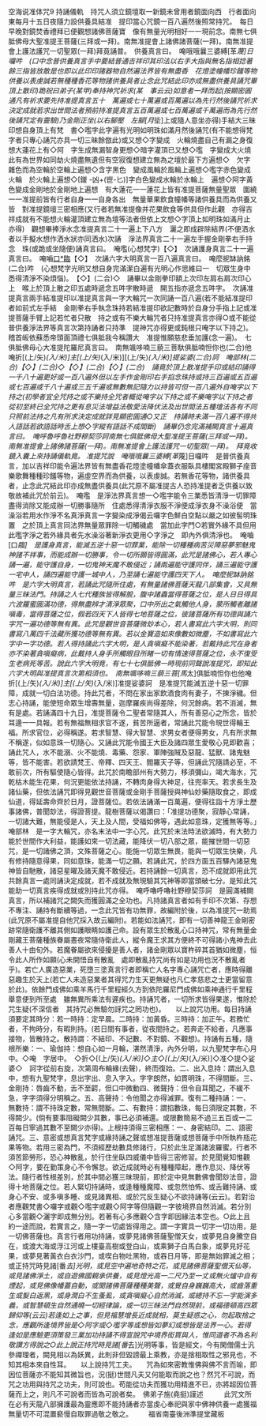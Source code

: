 空海说准体咒9
  持誦儀軌　持咒人須立鏡壇取一新鏡未曾用者鏡面向西　行者面向東每月十五日夜隨力設供養具結准　提印當心咒鏡一百八遍然後照常持咒。　每日早晚對鏡焚香禮拜已便觀想諸佛菩薩寶　像有無量光明相好一一現前念。南無七俱胝佛母大聖准提王菩薩(三拜或一拜)。南無准提會上諸佛諸菩薩(一拜)。南無准提會上護法護咒一切聖眾(一拜)拜竟誦普。　供養真言曰。　唵哦哦曩三婆縛[革*蔑]日囉吽　(口中念普供養真言手中要結普通吉祥印其印法以右手大指與無名指相捻著餘三指皆放散是也即以此印印諸器物自然遍法界皆有無盡香　花燈塗幢幡珍饈等物供養以表虔誠若無種種香花等物諸供養具者止念此咒結此印亦成無盡供養具誦咒畢頂上散印)跪祝曰弟子(某甲)奉持神咒祈求(某　事云云)如意者一拜而起(按顯密圓通凡有祈求要先持准提真言五十　萬遍或七十萬遍或百萬遍以為先行然後誦咒祈求決定成就若求出世間法者預前持准提真言五百萬遍或七百萬遍或千萬遍而為先行然後誦咒定有靈驗)乃金剛正坐(以右腳壓　左腳[月*坒]上或隨人意坐亦得)手結大三昧印想自身頂上有梵　書◇嚂字此字遍有光明如明珠如滿月然後誦咒(有不能想得梵字者只專心誦咒亦具一切三昧餘倣此)或又想◇字變成　火輪燒盡自己有漏之身復想大蓮花上有◇阿　字生成無漏智身更想◇暗字灌頂已又想◇嚂　字變成大火燒此有為世界如同劫火燒盡無遺但有空寂復想建立無為之壇於最下方遍想◇　欠字雜色而為空輪於空輪上遍想◇含字黑色　變成風輪於風輪上遍想◇嚂字赤色變成火輪　於火輪上遍想◇[鍐 -凶+(鬯-匕)]字白色變成水輪於水輪上　遍想◇阿字黃色變成金剛地於金剛地上遍想　有大蓮花一一蓮花上皆有准提菩薩無量聖眾　圍繞一一准提前皆有行者自身一一自身各出　無量華果飲食幢幡等諸供養具而為供養又皆　對准提鏡壇三密相應(又行者若無准提像并花果飲食等供具但作此觀　亦得吉祥成就有不能想火輪灌頂建立無為壇等法者但依上文想◇字頂上如明珠如滿月止亦得)　觀想畢捧淨水念准提真言二十一遍上下八方　灑之即成辟除結界(不便洒水者以手擬水想作洒水狀亦同洒水)次誦　淨法界真言二十一遍左手握金剛拳右手持念　珠(或跪或坐隨便)誦真言曰。　唵嚂(心想梵字)【◇】　次誦護身真言二十一遍真言曰。　唵嚙[口*臨](二合[口*臨]字去聲彈舌呼之心想梵字)【◇】　次誦六字大明真言一百八遍真言曰。　唵麼抳缽訥銘(二合)吽　(心想梵字光明又想自身完滿潔白遍有光明心作思維曰一　切眾生身中悉得清淨不染煩惱)。　【◇】(二合)◇　誦畢以金剛拳印額上次印左肩右肩次印心上　喉上於頂上散之印五處時遞念五吽字散時遞　開五指亦遞念五吽字。　次誦准提真言兩手結准提印以准提真言與一字大輪咒一次同誦一百八遍(若不能結准提印者如前式左手結　金剛拳右手執念珠持若結准提印欲記數時於自身分手指上記或准提菩薩手臂上記若忙者只散　持之或有不樂大輪咒者只持准提真言亦得○或不能從普供養淨法界等真言次第持誦者只持準　提神咒亦得更或鈍根只唵字以下持之)。　稽首皈依蘇悉帝頭面頂禮七俱胝我今稱讚大　准提惟願慈悲垂加護(念一遍)。　七俱胝佛母心大准提陀羅尼真言曰。　南無颯哆喃三藐三菩馱俱胝喃怛你也(二合)他唵折[(上/矢)*(入/米)]主[(上/矢)*(入/米)][(上/矢)*(入/米)]提娑婆(二合)訶　唵部林(二合)【◇】(二合)◇【◇】(二合)【◇】(二合)　誦竟於頂上散准提手印或結印誦得一千八十遍更好或一百八遍外但以左手作金剛印右手掐念珠持或持三百遍或五百遍或七百遍或千八十遍或三五千遍或無數無記隨力以持皆可但一百八遍外自唵字以下持之(初學者宜全咒持之或不樂持全咒者概從唵字以下持之或不樂唵字以下持之者從初至終已全咒持之更有息災法增益法敬愛法降伏法及出世間法五種壇法各有不同只照前法持之凡有所求決定成就詳見顯密圓通○又正　持誦時未滿一百八遍不得共人語話若欲語話時舌上想◇字縱有語話不成間斷)　誦畢仍念完滿補闕真言十遍真言曰。　唵呼魯呼魯社野穆契莎訶南無七俱胝佛母大聖准提王菩薩(三拜或一拜)。南無准提會上諸佛諸菩薩(一拜)。南無准提會上護法護咒一切聖眾(一拜)。　拜竟收鏡入囊上來持誦儀軌竟。 准提咒說　唵哦哦曩三婆縛[革*蔑]日囉吽　是普供養真言，加以吉祥印能令遍法界皆有無盡香花燈塗幢幡傘蓋衣服臥具樓閣宮殿獅子座音樂歌舞種種珍饈等物，遍虛空界而為供養，以表虔誠。若無香花等物，諸供養具者，止念此咒結此印亦成無盡供養具(此咒原不屬准提古人恐持准提者乏供養以致敬故補此咒於前云)。　唵嚂　是淨法界真言想一◇嚂字能令三業悉皆清淨一切罪障盡得消除又能成辦一切勝事隨所　住處悉得清淨衣服不淨便成淨衣身不澡浴便　當澡浴若用水作淨不名真淨真言一字變染成淨偈云囉字色鮮白空點以嚴之如彼髻明珠置　之於頂上真言同法界無量眾罪除一切觸穢處　當加此字門○若實外緣不具但用此嚂字淨之若外緣具者先水澡浴著新淨衣更用◇字淨之　即內外俱清淨也。　唵嚙[口*臨]　是護身真言，能滅五逆十惡一切罪業，能除一切種種病苦災障惡夢邪魅鬼神諸不祥事，而能成辦一切勝事，令一切所願皆得圓滿，此咒是諸佛心，若人專心誦一遍，能守護自身，一切鬼神天魔不敢侵近；誦兩遍能守護同伴，誦三遍能守護一宅中人，誦四遍能守護一城中人，乃至誦七遍能守護四天下人。　唵麼抳缽訥銘吽　是六字大明真言，若誦此咒隨所住處，有無量諸佛菩薩天龍八部集會，又具無量三昧法門。持誦之人七代種族皆得解脫，腹中諸蟲當得菩薩之位，是人日日得具六波羅蜜圓滿功德，得無盡辨才清淨眾聚，口中所出之氣觸他人身，蒙所觸者離諸嗔毒，當得菩薩之位，假若四天下人皆得七地菩薩之位，彼諸菩薩所有功德與誦六字咒一遍功德等無有異。此咒是觀世音菩薩微玅本心，若人書寫此六字大明，則同書寫八萬四千法藏所獲功德等無有異。若以金寶造如來像數如微塵，不如書寫此六字中一字功德。若人得持誦此六字大明，是人貪嗔癡不能染著，若戴持此咒在身者亦不染著貪嗔癡病，此戴持人身手所觸眼目所睹一切有情速得菩薩之位，永不復受生老病死等苦。說此六字大明竟，有七十七俱胝佛一時現前同聲說准提咒，即知此六字大明與准提真言次第相須也。　南無颯哆喃三藐三菩[馬*太]俱胝喃怛你也他唵折[(上/矢)*(入/米)]主[(上/矢)*(入/米)]准提娑婆訶　是准提咒能滅五逆十惡一切罪障，成就一切白法功德。持此咒者，不問在家出家飲酒食肉有妻子，不揀淨穢。但志心持誦，能使短命眾生增壽無量，迦摩羅疾尚得差除，何況餘病。若不消滅，無有是處。若誦滿四十九日，准提菩薩令二聖者常隨其人，所有善惡心之所念，皆於耳邊一一具報。若有無福無相求官不遂，貧苦所逼者，常誦此咒能令現世得輪王福。所求官位，必得稱遂。若求智慧、得大智慧、求男女者便得男女，凡有所求無不稱遂，似如意珠一切隨心。又誦此咒能令國王大臣及諸四眾生愛敬心見即歡喜；誦此咒人，水不能溺、火不能燒、毒藥、怨家、軍陣強賊及惡龍、猛獸、諸鬼魅等，皆不能害。若欲請梵王、帝釋、四天王、閻羅天子等，但誦此咒隨請必至，不敢前次，所有驅使隨心皆得。此咒於南瞻部州有大勢力，移須彌山，竭大海水，咒乾枯木能生花果，何況更能依法持誦，不轉肉身得大神足，往兜率天。若求長生及諸仙藥，但依法誦咒即得見觀世音菩薩或金剛手菩薩授與神仙妙藥隨取食之，即成仙道，得延壽命齊於日月，證菩薩位。若依法誦滿一百萬遍，便得往詣十方淨土歷事諸佛，普聞玅法，得證菩提。龍樹菩薩以偈讚曰：「准提功德聚，寂靜心常誦，一切諸大難，無能侵是人，天上及人間，受福如佛等，遇此如意珠，定獲無等等。」　唵部林　是一字大輪咒，亦名末法中一字心咒。此咒於末法時法欲滅時，有大勢力能於世間作大利益，能護如來一切法藏，能降伏一切八部之眾，能摧世間一切惡咒，是一切諸佛之頂，文殊菩薩之心。能施一切眾生無畏，能與一切眾生快樂，凡有修持隨意得果，同如意珠，能滿一切之願。若誦此咒，於四方面五百驛內諸惡鬼神皆自馳散，諸惡星曜及諸天魔不敢侵近。若持誦餘一切真言，恐不成就即用此咒共餘真言一處同誦決定成就，若不成就及無現驗其咒神等即當頭破七分。是知此咒能助一切真言疾得成就或別持此咒亦得。　唵呼嚕呼嚕社野穆契莎訶　是圓滿補闕真言，所以補諸咒之闕失而獲圓滿之全功也。凡持諸真言者如有手印不次第、存想不專注、誦持有斷續等過，一念此咒皆有功無罪，故編附於後，以為准提咒一助焉(此咒原不屬准提自他咒採入故云編附)。若能如法誦咒，即有一切善神龍王金剛密跡常隨衛護不離其側如護眼睛如護己命。設有眾生於散亂心口持神咒，常有無量金剛藏王菩薩種族眷屬晝夜常隨侍衛此人，縱令魔王求其方便終不可得諸小鬼神去此善人十由旬外。若魔眷屬欲來侵擾是善人者，諸金剛眾以寶杵碎其首猶如微塵，恒令此人所作如願(心未開悟自有散亂　處即散亂持咒尚有如是功用也況不散亂者乎)。若亡人廣造惡業，死墮三塗真言行者即稱亡人名字專心誦咒亡者，應時得離惡趣生於天上(若亡人未造惡業者其得咒力生天更無疑也凡仁孝慈悲之士更當留意於此)。依餘門成佛如乘羊馬行千里程經久方到依陀羅尼門成佛如乘神通行千里程舉意便到所至處　雖無異所乘法有遲疾也。持誦咒者，一切所求皆得果遂，惟除於咒生疑(不深信者　其持咒必無驗勿訝咒之罔功也)。　　以上說咒功用。每日持誦須要定其時分：若一時持：定早晨。二時持：加黃昏。三時持：加正午。若務忙者，不拘時分，有暇則持。(若日間有事者，從夜間持之。若奔走不給者，凡應事接物，皆散持之。散持謂：不結印、不記數、不對鏡、不觀想)。持誦有五種，隨根所樂：一、瑜伽持：想自心如一月輪，湛然清淨，內外分明，以九聖梵字布心月中。◇唵　字居中。　◇折◇[(上/矢)*(入/米)]◇主◇[(上/矢)*(入/米)]◇准◇提◇娑婆◇　訶字從前右旋，次第周布輪緣(去聲)，終而復始。二、出入息持：謂出入息中，想有九聖梵字，息出字出、息入字入。字字朗然，如貫明珠，不得間斷。三、 金剛持：唇齒不動，舌不至齶，但口中微動四、微聲持：但令自耳聞之，不緩不急，字字須得分明稱之。五、高聲持：令他聞之亦得滅罪。復有二種持誦：一、 無數持：謂不持珠定數，常無間斷。二、有數持：謂掐數珠，每日須限定其數，不得闕少。(倘有要事阻礙闕少其數，事已必須補還。或限數簡易不過三五百或一二百每日寧過其數不至闕少亦得)。上根持須得三密相應：一、身密結印。二、語密誦咒。三、意密或想真言梵字或緣持誦之聲或想准提菩薩或想菩薩手中所執杵瓶花果等物。若用三密為門，不須經歷劫數具修諸行，只於此生足滿諸波羅蜜。行者不須苦節勞形，恐心神散亂，於行住坐臥四威儀中皆得三密修習。於見聞覺知惟觀◇阿字，要在勤策身心不令懈怠。欲近成就時必有種種障起，應作息災、降伏等法。隨行者性根差別，於其中間必獲三昧現前，即於定中見無數佛會聞玅法音，證得十地菩薩之位。若人緊切持誦時，或逢種種魔障、或忽然怕怖、或舌難持誦、或身心不安、或多嗔多睡、或見諸異相、或於咒反生疑心不欲持誦等(云云)。若對治者應觀梵書◇囉字或觀◇嚂字或觀◇阿字等但隨觀一字彼境界自然消滅。若分別心多當觀◇灑字即成無分別。若著有心多應觀◇含字即因緣法本空也。○此上且約一途而說，若實言之，隨一字一切處皆得用之。謂一字實具一切字一切功用，是一切佛菩薩也。真言行者用功持誦，或夢見諸佛菩薩聖僧天女，或夢見自身騰空自在，或渡大海或浮江河或上樓臺高樹或登白山，或乘獅子白馬白象，或夢見好花果，或夢見著黃衣白衣沙門，或喫白物吐黑物，或吞日月等，即是無始罪滅之相；或正持咒時見諸[番*去]光明，或見空中遍地奇特之花，或見諸佛菩薩聖僧天仙等，或見諸佛淨土，或自遊佛國親承供養，或見燈光高一二尺乃至一丈或無火爐中自有煙起，或見佛像幡蓋自動，或聞諸佛菩薩種種美聲，或覺自身巍巍高大，或齒落重生或髮白返黑，或身潤白不生蚤虱，或貪嗔癡心自然消滅，或總持不忘一字能演多義，或智慧頓生自然通曉一切經律論，或一切三昧法門自然現前，或福德頓高四眾歸仰等(云云)若逢如上之事，但見福慧增長近成就相，莫生疑惑之心，勿起取捨之念，應觀所逢境界皆是◇阿字或◇嚂字等或想皆如夢幻或想皆是法界一心。若得逢如是應驗更須策發三業加功持誦不得宣說咒中境界衒買與人，惟同道者不為名利敬讚方得說之○此上說正持咒時見諸[番*去]光明等事，皆是經文，今有閑僧儒士汎參禪理者，闕見相以為妖異，此則非但毀謗最上乘教，亦是捨相取性之邪見也，不知其相本來自性耳。　　以上說持咒工夫。　　咒為如來密教惟佛與佛不言而喻，即因位菩薩亦不能知其微旨也，況(挺)世間凡夫又何能取而說之也？然咒不可說，而咒之功用與持咒之功夫，則可說也。苟能從功夫而獲功用精進不已，亦將超因位菩薩而上之，則凡不可說者而皆為可說者矣。　佛弟子施(堯挺)謹述　　　此咒文所在必有天龍八部擁護最為靈應即不能持誦者亦當虔心奉祀與家中佛神供養一處獲福無量切不可混置褻慢自取罪過敬之敬之。 　　福省南臺後洲準提堂藏板 
